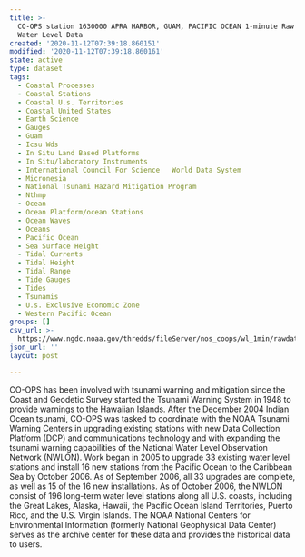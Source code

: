 ```yaml
---
title: >-
  CO-OPS station 1630000 APRA HARBOR, GUAM, PACIFIC OCEAN 1-minute Raw Tsunami
  Water Level Data
created: '2020-11-12T07:39:18.860151'
modified: '2020-11-12T07:39:18.860161'
state: active
type: dataset
tags:
  - Coastal Processes
  - Coastal Stations
  - Coastal U.s. Territories
  - Coastal United States
  - Earth Science
  - Gauges
  - Guam
  - Icsu Wds
  - In Situ Land Based Platforms
  - In Situ/laboratory Instruments
  - International Council For Science   World Data System
  - Micronesia
  - National Tsunami Hazard Mitigation Program
  - Nthmp
  - Ocean
  - Ocean Platform/ocean Stations
  - Ocean Waves
  - Oceans
  - Pacific Ocean
  - Sea Surface Height
  - Tidal Currents
  - Tidal Height
  - Tidal Range
  - Tide Gauges
  - Tides
  - Tsunamis
  - U.s. Exclusive Economic Zone
  - Western Pacific Ocean
groups: []
csv_url: >-
  https://www.ngdc.noaa.gov/thredds/fileServer/nos_coops/wl_1min/rawdata/1630000/1630000_20080101to20081231.csv.gz
json_url: ''
layout: post

---
```

CO-OPS has been involved with tsunami warning and mitigation since the Coast and Geodetic Survey started the Tsunami Warning System in 1948 to provide warnings to the Hawaiian Islands. After the December 2004 Indian Ocean tsunami, CO-OPS was tasked to coordinate with the NOAA Tsunami Warning Centers in upgrading existing stations with new Data Collection Platform (DCP) and communications technology and with expanding the tsunami warning capabilities of the National Water Level Observation Network (NWLON). Work began in 2005 to upgrade 33 existing water level stations and install 16 new stations from the Pacific Ocean to the Caribbean Sea by October 2006. As of September 2006, all 33 upgrades are complete, as well as 15 of the 16 new installations. As of October 2006, the NWLON consist of 196 long-term water level stations along all U.S. coasts, including the Great Lakes, Alaska, Hawaii, the Pacific Ocean Island Territories, Puerto Rico, and the U.S. Virgin Islands. The NOAA National Centers for Environmental Information (formerly National Geophysical Data Center) serves as the archive center for these data and provides the historical data to users.
